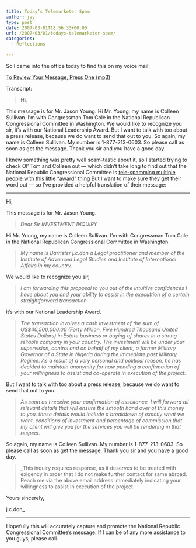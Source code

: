 ```yaml
---
title: Today’s Telemarketer Spam
author: jay
type: post
date: 2007-03-01T18:56:33+00:00
url: /2007/03/01/todays-telemarketer-spam/
categories:
  - Reflections

---
```

So I came into the office today to find this on my voice mail:

[To Review Your Message, Press One (mp3)][1]

Transcript:

> Hi,

This message is for Mr. Jason Young. Hi Mr. Young, my name is Colleen Sullivan. I’m with Congressman Tom Cole in the National Republican Congressional Committee in Washington. We would like to recognize you sir, it’s with our National Leadership Award. But I want to talk with too about a press release, because we do want to send that out to you. So again, my name is Colleen Sullivan. My number is 1-877-213-0603. So please call as soon as get the message. Thank you sir and you have a good day.

I knew something was pretty well scam-tastic about it, so I started trying to check Ol’ Tom and Colleen out — which didn’t take long to find out that the National Republic Congressional Committee is [tele-spamming multiple people with this little “award” thing][2] But I want to make sure they get their word out — so I’ve provided a helpful translation of their message:

* * *

Hi,

This message is for Mr. Jason Young.

> _Dear Sir INVESTMENT INQUIRY_

Hi Mr. Young, my name is Colleen Sullivan. I’m with Congressman Tom Cole in the National Republican Congressional Committee in Washington.

> _My name is Barrister j.c.don a Legal practitioner and member of the Institute of Advanced Legal Studies and Institute of International Affairs in my country._

We would like to recognize you sir,

> _I am forwarding this proposal to you out of the intuitive confidences I have about you and your ability to assist in the executtion of a certain straightforward transaction._

it’s with our National Leadership Award.

> _The transaction involves a cash investment of the sum of US$40,500,000.00 (Forty Million, Five Hundred Thousand United States Dollars) in Estate business or buying of shares in a strong reliable company in your country. The investment will be under your supervision, control and on behalf of my client, a former Military Governor of a State in Nigeria during the immediate past Military Regime. As a result of a very personal and political reason, he has decided to maintain anonymity for now pending a confirmation of your willingness to assist and co-operate in execution of the project._

But I want to talk with too about a press release, because we do want to send that out to you.

> _As soon as I receive your confirmation of assistance, I will forward all relevant details that will ensure the smooth hand over of this money to you. these details would include a breakdown of exactly what we want, conditions of investment and percentage of commission that my client will give you for the services you will be rendering in that respect._

So again, my name is Colleen Sullivan. My number is 1-877-213-0603. So please call as soon as get the message. Thank you sir and you have a good day.

> _This inquiry requires response, as it deserves to be treated with exigency in order that I do not make further contact for same abroad. Reach me via the above email address immediately indicating your willingness to assist in execution of the project

Yours sincerely,

j.c.don_

* * *

Hopefully this will accurately capture and promote the National Republic Congressional Committee’s message. If I can be of any more assistance to you guys, please call.

 [1]: https://cdn.rambleon.org/migrate/2007/03/telespam1.mp3
 [2]: http://en.wikipedia.org/wiki/NRCC#Cash_demands_from_lobbyists.2C_clients.2C_and_.22award_winners.22
